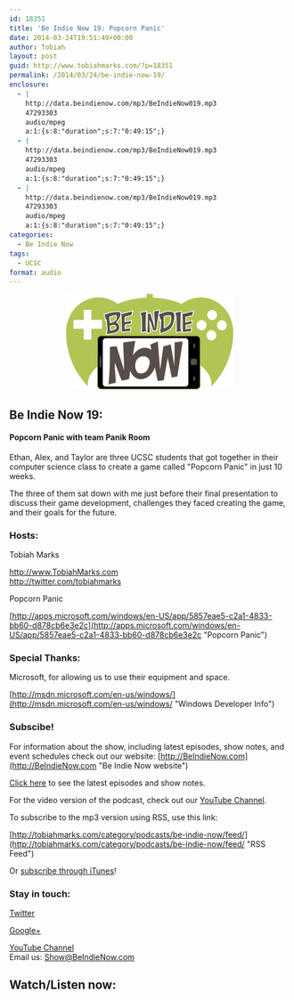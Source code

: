 ```yaml
---
id: 18351
title: 'Be Indie Now 19: Popcorn Panic'
date: 2014-03-24T19:51:49+00:00
author: Tobiah
layout: post
guid: http://www.tobiahmarks.com/?p=18351
permalink: /2014/03/24/be-indie-now-19/
enclosure:
  - |
    http://data.beindienow.com/mp3/BeIndieNow019.mp3
    47293303
    audio/mpeg
    a:1:{s:8:"duration";s:7:"0:49:15";}
  - |
    http://data.beindienow.com/mp3/BeIndieNow019.mp3
    47293303
    audio/mpeg
    a:1:{s:8:"duration";s:7:"0:49:15";}
  - |
    http://data.beindienow.com/mp3/BeIndieNow019.mp3
    47293303
    audio/mpeg
    a:1:{s:8:"duration";s:7:"0:49:15";}
categories:
  - Be Indie Now
tags:
  - UCSC
format: audio
---
```

<p style="text-align: center;">
  <img class="aligncenter" alt="Be Indie Now 19" src="/assets/2013/10/BeIndyNowLogo-512h-300x173.png?resize=300%2C172" width="300" height="172" data-recalc-dims="1" />
</p>

## Be Indie Now 19:

#### Popcorn Panic with team Panik Room

Ethan, Alex, and Taylor are three UCSC students that got together in their computer science class to create a game called "Popcorn Panic" in just 10 weeks.

The three of them sat down with me just before their final presentation to discuss their game development, challenges they faced creating the game, and their goals for the future.

#### <!--more-->

### Hosts:

Tobiah Marks
  
<a title="Tobiah Twitter" href="http://twitter.com/tobiahmarks" target="_blank">http://www.TobiahMarks.com<br /> http://twitter.com/tobiahmarks</a>

Popcorn Panic
  
[http://apps.microsoft.com/windows/en-US/app/5857eae5-c2a1-4833-bb60-d878cb6e3e2c](http://apps.microsoft.com/windows/en-US/app/5857eae5-c2a1-4833-bb60-d878cb6e3e2c "Popcorn Panic")

### Special Thanks:

Microsoft, for allowing us to use their equipment and space.
  
[http://msdn.microsoft.com/en-us/windows/](http://msdn.microsoft.com/en-us/windows/ "Windows Developer Info")

### Subscibe!

For information about the show, including latest episodes, show notes, and event schedules check out our website: [http://BeIndieNow.com](http://BeIndieNow.com "Be Indie Now website")

[Click here](http://tobiahmarks.com/category/podcasts/be-indie-now/ "Be Indie Now episodes and show notes") to see the latest episodes and show notes.

For the video version of the podcast, check out our <a title="YouTube" href="http://www.youtube.com/channel/UCW6QQfnk1In7woq619zgD0g" target="_blank">YouTube Channel</a>.

To subscribe to the mp3 version using RSS, use this link:
  
[http://tobiahmarks.com/category/podcasts/be-indie-now/feed/](http://tobiahmarks.com/category/podcasts/be-indie-now/feed/ "RSS Feed")

Or <a title="iTunes" href="https://itunes.apple.com/us/podcast/be-indie-now/id734501818 " target="_blank">subscribe through iTunes</a>!

### Stay in touch:

<a title="Twitter" href="http://twitter.com/BeIndieNow" target="_blank">Twitter</a>
  
<a href="https://plus.google.com/105885018850238693949" target="_blank" rel="publisher">Google+</a>
  
<a title="YouTube" href="http://www.youtube.com/channel/UCW6QQfnk1In7woq619zgD0g" target="_blank">YouTube Channel<br /> </a>Email us: <Show@BeIndieNow.com>

## Watch/Listen now: